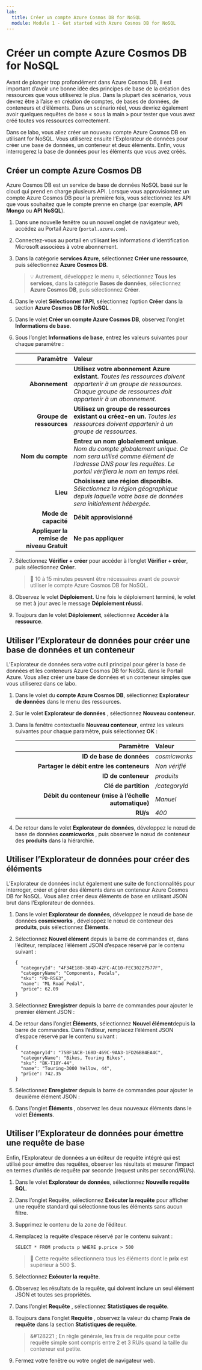 ```yaml
---
lab:
  title: Créer un compte Azure Cosmos DB for NoSQL
  module: Module 1 - Get started with Azure Cosmos DB for NoSQL
---
```


# Créer un compte Azure Cosmos DB for NoSQL

Avant de plonger trop profondément dans Azure Cosmos DB, il est important d’avoir une bonne idée des principes de base de la création des ressources que vous utiliserez le plus. Dans la plupart des scénarios, vous devrez être à l’aise en création de comptes, de bases de données, de conteneurs et d’éléments. Dans un scénario réel, vous devriez également avoir quelques requêtes de base « sous la main » pour tester que vous avez créé toutes vos ressources correctement.

Dans ce labo, vous allez créer un nouveau compte Azure Cosmos DB en utilisant for NoSQL. Vous utiliserez ensuite l’Explorateur de données pour créer une base de données, un conteneur et deux éléments. Enfin, vous interrogerez la base de données pour les éléments que vous avez créés.

## Créer un compte Azure Cosmos DB

Azure Cosmos DB est un service de base de données NoSQL basé sur le cloud qui prend en charge plusieurs API. Lorsque vous approvisionnez un compte Azure Cosmos DB pour la première fois, vous sélectionnez les API que vous souhaitez que le compte prenne en charge (par exemple, **API Mongo** ou **API NoSQL**).

1. Dans une nouvelle fenêtre ou un nouvel onglet de navigateur web, accédez au Portail Azure (``portal.azure.com``).

1. Connectez-vous au portail en utilisant les informations d’identification Microsoft associées à votre abonnement.

1. Dans la catégorie **services Azure**, sélectionnez **Créer une ressource**, puis sélectionnez **Azure Cosmos DB**.

    > &#128161; Autrement, développez le menu **&#8801;**, sélectionnez **Tous les services**, dans la catégorie **Bases de données**, sélectionnez **Azure Cosmos DB**, puis sélectionnez **Créer**.

1. Dans le volet **Sélectionner l’API**, sélectionnez l’option **Créer** dans la section **Azure Cosmos DB for NoSQL** .

1. Dans le volet **Créer un compte Azure Cosmos DB**, observez l’onglet **Informations de base**.

1. Sous l’onglet **Informations de base**, entrez les valeurs suivantes pour chaque paramètre :

    | **Paramètre** | **Valeur** |
    | --: | :-- |
    | **Abonnement** | **Utilisez votre abonnement Azure existant.** *Toutes les ressources doivent appartenir à un groupe de ressources. Chaque groupe de ressources doit appartenir à un abonnement.* |
    | **Groupe de ressources** | **Utilisez un groupe de ressources existant ou créez-en un.** *Toutes les ressources doivent appartenir à un groupe de ressources.* |
    | **Nom du compte** | **Entrez un nom globalement unique.** *Nom du compte globalement unique. Ce nom sera utilisé comme élément de l’adresse DNS pour les requêtes.  Le portail vérifiera le nom en temps réel.* |
    | **Lieu** | **Choisissez une région disponible.** *Sélectionnez la région géographique depuis laquelle votre base de données sera initialement hébergée.* |
    | **Mode de capacité** | **Débit approvisionné** |
    | **Appliquer la remise de niveau Gratuit** | **Ne pas appliquer** |

1. Sélectionnez **Vérifier + créer** pour accéder à l’onglet **Vérifier + créer**, puis sélectionnez **Créer**.

    > &#128221; 10 à 15 minutes peuvent être nécessaires avant de pouvoir utiliser le compte Azure Cosmos DB for NoSQL.

1. Observez le volet **Déploiement**. Une fois le déploiement terminé, le volet se met à jour avec le message **Déploiement réussi**.

1. Toujours dan le volet **Déploiement**, sélectionnez **Accéder à la ressource**.

## Utiliser l’Explorateur de données pour créer une base de données et un conteneur

L’Explorateur de données sera votre outil principal pour gérer la base de données et les conteneurs Azure Cosmos DB for NoSQL dans le Portail Azure. Vous allez créer une base de données et un conteneur simples que vous utiliserez dans ce labo.

1. Dans le volet du **compte Azure Cosmos DB**, sélectionnez **Explorateur de données** dans le menu des ressources.

1. Sur le volet **Explorateur de données** , sélectionnez **Nouveau conteneur**.

1. Dans la fenêtre contextuelle **Nouveau conteneur**, entrez les valeurs suivantes pour chaque paramètre, puis sélectionnez **OK** :

    | **Paramètre** | **Valeur** |
    | --: | :-- |
    | **ID de base de données** | *cosmicworks* |
    | **Partager le débit entre les conteneurs** | *Non vérifié* |
    | **ID de conteneur** | *produits* |
    | **Clé de partition** | */categoryId* |
    | **Débit du conteneur (mise à l’échelle automatique)** | *Manuel* |
    | **RU/s** | *400* |

1. De retour dans le volet **Explorateur de données**, développez le nœud de base de données **cosmicworks** , puis observez le nœud de conteneur des **produits** dans la hiérarchie.

## Utiliser l’Explorateur de données pour créer des éléments

L’Explorateur de données inclut également une suite de fonctionnalités pour interroger, créer et gérer des éléments dans un conteneur Azure Cosmos DB for NoSQL. Vous allez créer deux éléments de base en utilisant JSON brut dans l’Explorateur de données.

1. Dans le volet **Explorateur de données**, développez le nœud de base de données **cosmicworks** , développez le nœud de conteneur des **produits**, puis sélectionnez **Éléments**.

1. Sélectionnez **Nouvel élément** depuis la barre de commandes et, dans l’éditeur, remplacez l’élément JSON d’espace réservé par le contenu suivant :

    ```
    {
      "categoryId": "4F34E180-384D-42FC-AC10-FEC30227577F",
      "categoryName": "Components, Pedals",
      "sku": "PD-R563",
      "name": "ML Road Pedal",
      "price": 62.09
    }
    ```

1. Sélectionnez **Enregistrer** depuis la barre de commandes pour ajouter le premier élément JSON :

1. De retour dans l’onglet **Éléments**, sélectionnez **Nouvel élément**depuis la barre de commandes. Dans l’éditeur, remplacez l’élément JSON d’espace réservé par le contenu suivant :

    ```
    {
      "categoryId": "75BF1ACB-168D-469C-9AA3-1FD26BB4EA4C",
      "categoryName": "Bikes, Touring Bikes",
      "sku": "BK-T18Y-44",
      "name": "Touring-3000 Yellow, 44",
      "price": 742.35
    }
    ```

1. Sélectionnez **Enregistrer** depuis la barre de commandes pour ajouter le deuxième élément JSON :

1. Dans l’onglet **Éléments** , observez les deux nouveaux éléments dans le volet **Éléments**.

## Utiliser l’Explorateur de données pour émettre une requête de base

Enfin, l’Explorateur de données a un éditeur de requête intégré qui est utilisé pour émettre des requêtes, observer les résultats et mesurer l’impact en termes d’unités de requête par seconde (request units per second/RU/s).

1. Dans le volet **Explorateur de données**, sélectionnez **Nouvelle requête SQL**.

1. Dans l’onglet Requête, sélectionnez **Exécuter la requête** pour afficher une requête standard qui sélectionne tous les éléments sans aucun filtre.

1. Supprimez le contenu de la zone de l’éditeur.

1. Remplacez la requête d’espace réservé par le contenu suivant :

    ```
    SELECT * FROM products p WHERE p.price > 500
    ```

    > &#128221; Cette requête sélectionnera tous les éléments dont le **prix** est supérieur à 500 $.

1. Sélectionnez **Exécuter la requête**.

1. Observez les résultats de la requête, qui doivent inclure un seul élément JSON et toutes ses propriétés.

1. Dans l’onglet **Requête** , sélectionnez **Statistiques de requête**.

1. Toujours dans l’onglet **Requête** , observez la valeur du champ **Frais de requête** dans la section **Statistiques de requête**.

    > &#128221 ; En règle générale, les frais de requête pour cette requête simple sont compris entre 2 et 3 RU/s quand la taille du conteneur est petite.

1. Fermez votre fenêtre ou votre onglet de navigateur web.
